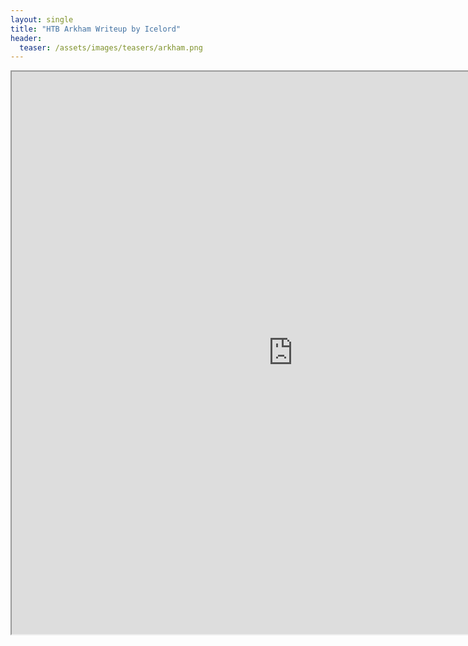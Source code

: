 ```yaml
---
layout: single
title: "HTB Arkham Writeup by Icelord"
header:
  teaser: /assets/images/teasers/arkham.png
---
```


<iframe height="900" src="https://drive.google.com/viewerng/viewer?embedded=true&amp;url=https://birdsarentrealctf.dev/content/icelord/arkham/Write_up_Arkham.pdf" width="900"></iframe>
